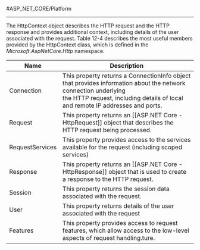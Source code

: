 #ASP_NET_CORE/Platform 

---

The HttpContext object describes the HTTP request and the HTTP response and provides additional
context, including details of the user associated with the request. Table 12-4 describes the most useful
members provided by the HttpContext class, which is defined in the _Microsoft.AspNetCore.Http_ namespace.

Name|Description
--|--
Connection|This property returns a ConnectionInfo object that provides information about the network connection underlying <br> the HTTP request, including details of local and remote IP addresses and ports.
Request|This property returns an [[ASP.NET Core - HttpRequest]] object that describes the HTTP request being processed.
RequestServices|This property provides access to the services available for the request (including scoped services)
Response|This property returns an [[ASP.NET Core - HttpResponse]] object that is used to create a response to the HTTP request.
Session|This property returns the session data associated with the request.
User|This property returns details of the user associated with the request
Features|This property provides access to request features, which allow access to the low-level aspects of request handling.ture.
